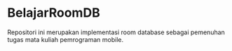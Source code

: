 # BelajarRoomDB
Repositori ini merupakan implementasi room database sebagai pemenuhan tugas mata kuliah pemrograman mobile.
